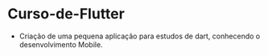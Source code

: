 # Curso-de-Flutter
- Criação de uma pequena aplicação para estudos de dart, conhecendo o desenvolvimento Mobile. 
